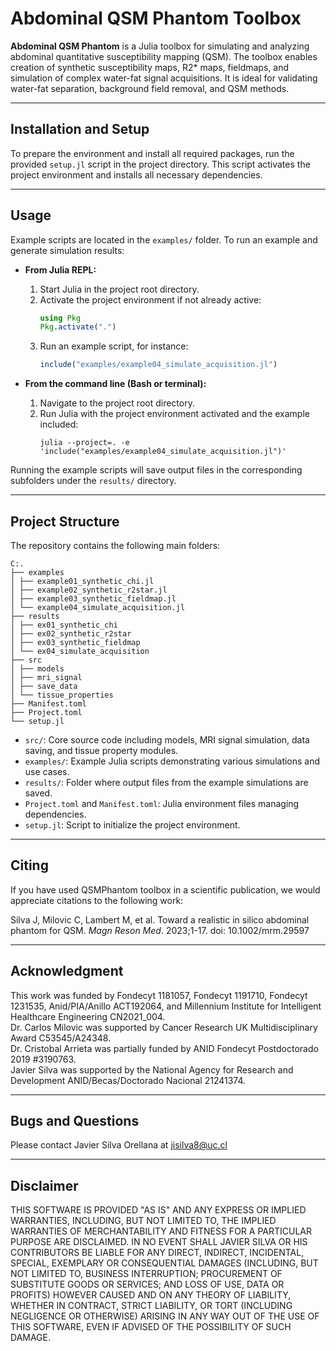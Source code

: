 # Abdominal QSM Phantom Toolbox

**Abdominal QSM Phantom** is a Julia toolbox for simulating and analyzing abdominal quantitative susceptibility mapping (QSM). The toolbox enables creation of synthetic susceptibility maps, R2* maps, fieldmaps, and simulation of complex water-fat signal acquisitions. It is ideal for validating water-fat separation, background field removal, and QSM methods.

---

## Installation and Setup

To prepare the environment and install all required packages, run the provided `setup.jl` script in the project directory. This script activates the project environment and installs all necessary dependencies.

---

## Usage

Example scripts are located in the `examples/` folder. To run an example and generate simulation results:

- **From Julia REPL:**

  1. Start Julia in the project root directory.
  2. Activate the project environment if not already active:
     ```julia
     using Pkg
     Pkg.activate(".")
     ```
  3. Run an example script, for instance:
     ```julia
     include("examples/example04_simulate_acquisition.jl")
     ```

- **From the command line (Bash or terminal):**

  1. Navigate to the project root directory.
  2. Run Julia with the project environment activated and the example included:
     ```
     julia --project=. -e 'include("examples/example04_simulate_acquisition.jl")'
     ```

Running the example scripts will save output files in the corresponding subfolders under the `results/` directory.

---

## Project Structure

The repository contains the following main folders:

```
C:.
├── examples
│ ├── example01_synthetic_chi.jl
│ ├── example02_synthetic_r2star.jl
│ ├── example03_synthetic_fieldmap.jl
│ └── example04_simulate_acquisition.jl
├── results
│ ├── ex01_synthetic_chi
│ ├── ex02_synthetic_r2star
│ ├── ex03_synthetic_fieldmap
│ └── ex04_simulate_acquisition
├── src
│ ├── models
│ ├── mri_signal
│ ├── save_data
│ └── tissue_properties
├── Manifest.toml
├── Project.toml
└── setup.jl
```

- `src/`: Core source code including models, MRI signal simulation, data saving, and tissue property modules.
- `examples/`: Example Julia scripts demonstrating various simulations and use cases.
- `results/`: Folder where output files from the example simulations are saved.
- `Project.toml` and `Manifest.toml`: Julia environment files managing dependencies.
- `setup.jl`: Script to initialize the project environment.

---

## Citing

If you have used QSMPhantom toolbox in a scientific publication, we would appreciate citations to the following work:

Silva J, Milovic C, Lambert M, et al. Toward a realistic in silico abdominal phantom for QSM. *Magn Reson Med*. 2023;1-17. doi: 10.1002/mrm.29597

---

## Acknowledgment

This work was funded by Fondecyt 1181057, Fondecyt 1191710, Fondecyt 1231535, Anid/PIA/Anillo ACT192064, and Millennium Institute for Intelligent Healthcare Engineering CN2021_004.  
Dr. Carlos Milovic was supported by Cancer Research UK Multidisciplinary Award C53545/A24348.  
Dr. Cristobal Arrieta was partially funded by ANID Fondecyt Postdoctorado 2019 #3190763.  
Javier Silva was supported by the National Agency for Research and Development ANID/Becas/Doctorado Nacional 21241374.

---

## Bugs and Questions

Please contact Javier Silva Orellana at [jisilva8@uc.cl](mailto:jisilva8@uc.cl)

---

## Disclaimer

THIS SOFTWARE IS PROVIDED "AS IS" AND ANY EXPRESS OR IMPLIED WARRANTIES, INCLUDING, BUT NOT LIMITED TO, THE IMPLIED WARRANTIES OF MERCHANTABILITY AND FITNESS FOR A PARTICULAR PURPOSE ARE DISCLAIMED. IN NO EVENT SHALL JAVIER SILVA OR HIS CONTRIBUTORS BE LIABLE FOR ANY DIRECT, INDIRECT, INCIDENTAL, SPECIAL, EXEMPLARY OR CONSEQUENTIAL DAMAGES (INCLUDING, BUT NOT LIMITED TO, BUSINESS INTERRUPTION; PROCUREMENT OF SUBSTITUTE GOODS OR SERVICES; AND LOSS OF USE, DATA OR PROFITS) HOWEVER CAUSED AND ON ANY THEORY OF LIABILITY, WHETHER IN CONTRACT, STRICT LIABILITY, OR TORT (INCLUDING NEGLIGENCE OR OTHERWISE) ARISING IN ANY WAY OUT OF THE USE OF THIS SOFTWARE, EVEN IF ADVISED OF THE POSSIBILITY OF SUCH DAMAGE.

